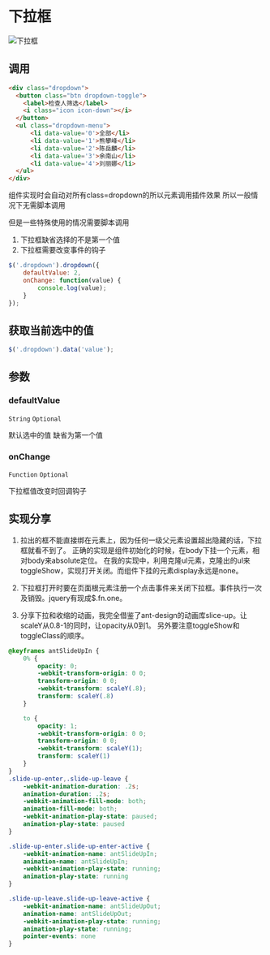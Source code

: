 
# 下拉框

![下拉框](https://imgsa.baidu.com/forum/w%3D580/sign=bb453a2044c2d562f208d0e5d71090f3/84ac95539822720e0e8e76ba70cb0a46f31fab8e.jpg)

## 调用

```html
<div class="dropdown">
  <button class="btn dropdown-toggle">
	<label>检查人筛选</label>
	<i class="icon icon-down"></i>
  </button>
  <ul class="dropdown-menu">
	  <li data-value='0'>全部</li>
	  <li data-value='1'>熊攀峰</li>
	  <li data-value='2'>陈岳麟</li>
	  <li data-value='3'>余南山</li>
	  <li data-value='4'>刘丽娜</li>
  </ul>
</div>	
```

组件实现时会自动对所有class=dropdown的所以元素调用插件效果
所以一般情况下无需脚本调用

但是一些特殊使用的情况需要脚本调用

1. 下拉框缺省选择的不是第一个值
2. 下拉框需要改变事件的钩子

```js
$('.dropdown').dropdown({
	defaultValue: 2,
	onChange: function(value) {
		console.log(value);
	}
});
```

## 获取当前选中的值

```js
$('.dropdown').data('value');
```

## 参数

### defaultValue

```String``` ```Optional```

默认选中的值 缺省为第一个值

### onChange

```Function``` ```Optional```

下拉框值改变时回调钩子

## 实现分享

1. 拉出的框不能直接绑在元素上，因为任何一级父元素设置超出隐藏的话，下拉框就看不到了。
正确的实现是组件初始化的时候，在body下挂一个元素，相对body来absolute定位。
在我的实现中，利用克隆ul元素，克隆出的ul来toggleShow，实现打开关闭。而组件下挂的元素display永远是none。

2. 下拉框打开时要在页面根元素注册一个点击事件来关闭下拉框。事件执行一次及销毁。jquery有现成$.fn.one。

3. 分享下拉和收缩的动画，我完全借鉴了ant-design的动画库slice-up。让scaleY从0.8-1的同时，让opacity从0到1。
另外要注意toggleShow和toggleClass的顺序。

```css
@keyframes antSlideUpIn {
    0% {
        opacity: 0;
        -webkit-transform-origin: 0 0;
        transform-origin: 0 0;
        -webkit-transform: scaleY(.8);
        transform: scaleY(.8)
    }

    to {
        opacity: 1;
        -webkit-transform-origin: 0 0;
        transform-origin: 0 0;
        -webkit-transform: scaleY(1);
        transform: scaleY(1)
    }
}
.slide-up-enter,.slide-up-leave {
    -webkit-animation-duration: .2s;
    animation-duration: .2s;
    -webkit-animation-fill-mode: both;
    animation-fill-mode: both;
    -webkit-animation-play-state: paused;
    animation-play-state: paused
}

.slide-up-enter.slide-up-enter-active {
    -webkit-animation-name: antSlideUpIn;
    animation-name: antSlideUpIn;
    -webkit-animation-play-state: running;
    animation-play-state: running
}

.slide-up-leave.slide-up-leave-active {
    -webkit-animation-name: antSlideUpOut;
    animation-name: antSlideUpOut;
    -webkit-animation-play-state: running;
    animation-play-state: running;
    pointer-events: none
}
```
